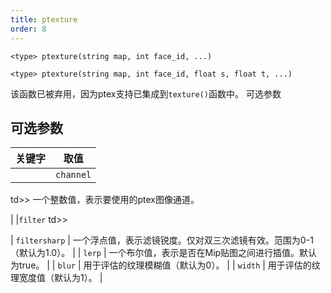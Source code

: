 ```yaml
---
title: ptexture
order: 8
---
```

`<type> ptexture(string map, int face_id, ...)`

`<type> ptexture(string map, int face_id, float s, float t, ...)`

该函数已被弃用，因为ptex支持已集成到`texture()`函数中。
可选参数

## 可选参数

| 关键字 | 取值 |
| --- | --- |
|  |`channel`
td>>
一个整数值，表示要使用的ptex图像通道。

|  |`filter`
td>>

| `filtersharp` | 一个浮点值，表示滤镜锐度。仅对双三次滤镜有效。范围为0-1（默认为1.0）。 |
| `lerp` | 一个布尔值，表示是否在Mip贴图之间进行插值。默认为true。 |
| `blur` | 用于评估的纹理模糊值（默认为0）。 |
| `width` | 用于评估的纹理宽度值（默认为1）。 |
